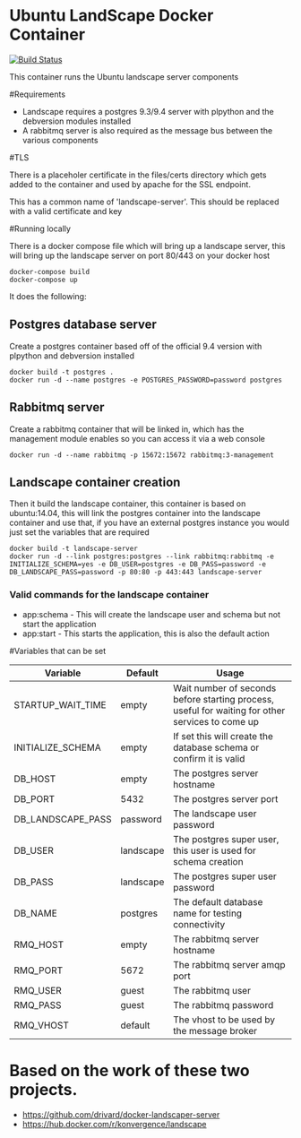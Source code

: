 # Ubuntu LandScape Docker Container

[![Build Status](https://travis-ci.org/UKHomeOffice/docker-landscape-server.svg?branch=master)](https://travis-ci.org/UKHomeOffice/docker-landscape-server)

This container runs the Ubuntu landscape server components

#Requirements

- Landscape requires a postgres 9.3/9.4 server with plpython and the debversion modules installed
- A rabbitmq server is also required as the message bus between the various components

#TLS

There is a placeholer certificate in the files/certs directory which gets added to the container and used by apache for the SSL endpoint.

This has a common name of 'landscape-server'.
This should be replaced with a valid certificate and key

#Running locally

There is a docker compose file which will bring up a landscape server,
this will bring up the landscape server on port 80/443 on your docker host
```
docker-compose build
docker-compose up
```

It does the following:
## Postgres database server
Create a postgres container based off of the official 9.4 version with plpython and debversion installed

```
docker build -t postgres .
docker run -d --name postgres -e POSTGRES_PASSWORD=password postgres
```

## Rabbitmq server
Create a rabbitmq container that will be linked in, which has the management module enables so you can 
access it via a web console

```
docker run -d --name rabbitmq -p 15672:15672 rabbitmq:3-management
```

## Landscape container creation
Then it build the landscape container, this container is based on ubuntu:14.04, this will link the postgres container into the landscape container and use that, if you have an external postgres instance you would just set the variables that are required

```
docker build -t landscape-server
docker run -d --link postgres:postgres --link rabbitmq:rabbitmq -e INITIALIZE_SCHEMA=yes -e DB_USER=postgres -e DB_PASS=password -e DB_LANDSCAPE_PASS=password -p 80:80 -p 443:443 landscape-server
```

### Valid commands for the landscape container
- app:schema - This will create the landscape user and schema but not start the application
- app:start - This starts the application, this is also the default action

#Variables that can be set

| Variable             | Default   | Usage  |
| -------------------- | --------- | ------ |
| STARTUP_WAIT_TIME    | empty     | Wait number of seconds before starting process, useful for waiting for other services to come up |
| INITIALIZE_SCHEMA    | empty     | If set this will create the database schema or confirm it is valid |
| DB_HOST              | empty     | The postgres server hostname |
| DB_PORT              | 5432      | The postgres server port |
| DB_LANDSCAPE_PASS    | password  | The landscape user password |
| DB_USER              | landscape | The postgres super user, this user is used for schema creation|
| DB_PASS              | landscape | The postgres super user password |
| DB_NAME              | postgres  | The default database name for testing connectivity |
| RMQ_HOST             | empty     | The rabbitmq server hostname |
| RMQ_PORT             | 5672      | The rabbitmq server amqp port |
| RMQ_USER             | guest     | The rabbitmq user |
| RMQ_PASS             | guest     | The rabbitmq password |
| RMQ_VHOST            | default   | The vhost to be used by the message broker |


# Based on the work of these two projects.

- https://github.com/drivard/docker-landscaper-server
- https://hub.docker.com/r/konvergence/landscape

